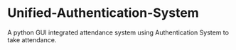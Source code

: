 # Unified-Authentication-System
A python GUI integrated attendance system using Authentication System to take attendance.
